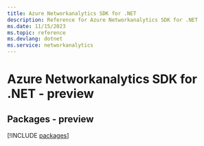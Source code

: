 ```yaml
---
title: Azure Networkanalytics SDK for .NET
description: Reference for Azure Networkanalytics SDK for .NET
ms.date: 11/15/2023
ms.topic: reference
ms.devlang: dotnet
ms.service: networkanalytics
---
```

# Azure Networkanalytics SDK for .NET - preview
## Packages - preview
[!INCLUDE [packages](networkanalytics-index.md)]